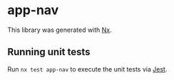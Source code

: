 # app-nav

This library was generated with [Nx](https://nx.dev).

## Running unit tests

Run `nx test app-nav` to execute the unit tests via [Jest](https://jestjs.io).
